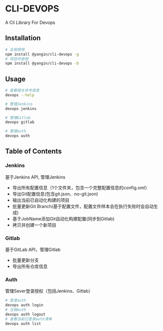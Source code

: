 # CLI-DEVOPS

A Cli Library For Devops

## Installation

```bash
# 全局使用
npm install @yangin/cli-devops -g
# 项目中使用
npm install @yangin/cli-devops -D
```

## Usage

```bash
# 查看相关命令信息
devops --help

# 管理Jenkins
devops jenkins

# 管理Gitlab
devops gitlab

# 管理auth
devops auth
```

## Table of Contents

### Jenkins

基于Jenkins API, 管理Jenkins

* 导出所有配置信息（1个文件夹，包含一个完整配置信息的config.xml）
* 导出Git配置信息(包含git.json、no-git.json)
* 输出当前已自动化构建的项目
* 批量更新Git Branch(基于配置文件，配置文件样本会在执行失败时会自动生成)
* 基于JobName添加Git自动化构建配置(同步到Gitlab)
* 拷贝并创建一个新项目

### Gitlab

基于GitLab API，管理Gitlab

* 批量更新分支
* 导出所有仓库信息

### Auth

管理Sever登录授权（包括Jenkins、Gitlab）

```bash
# 登录auth
devops auth login
# 注销auth
devops auth logout
# 查看当前已登录auth清单
devops auth list
```
